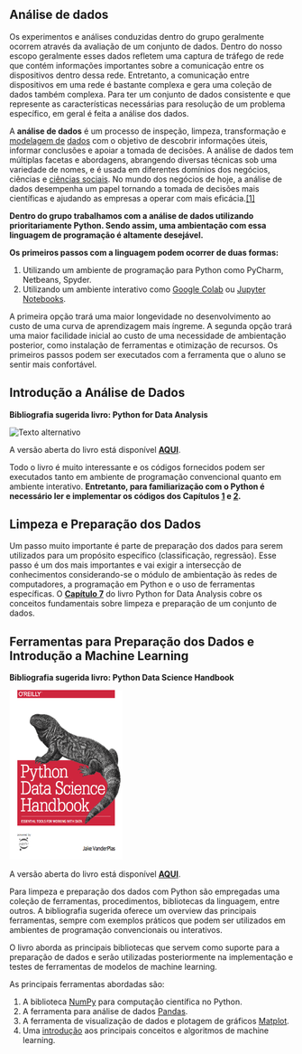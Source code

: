 
## Análise de dados

Os experimentos e análises conduzidas dentro do grupo geralmente ocorrem através da avaliação de um conjunto de dados. Dentro do nosso escopo geralmente esses dados refletem uma captura de tráfego de rede que contém informações importantes sobre a comunicação entre os dispositivos dentro dessa rede. Entretanto, a comunicação entre dispositivos em uma rede é bastante complexa e gera uma coleção de dados também complexa. Para ter um conjunto de dados consistente e que represente as características necessárias para resolução de um problema específico, em geral é feita a análise dos dados.

A **análise de dados** é um processo de inspeção, limpeza, transformação e [modelagem de](https://pt.wikipedia.org/wiki/Modelagem_de_dados "Modelagem de dados")  [dados](https://pt.wikipedia.org/wiki/Dados "Dados") com o objetivo de descobrir informações úteis, informar conclusões e apoiar a tomada de decisões. A análise de dados tem múltiplas facetas e abordagens, abrangendo diversas técnicas sob uma variedade de nomes, e é usada em diferentes domínios dos negócios, ciências e [ciências sociais](https://pt.wikipedia.org/wiki/Ci%C3%AAncias_sociais "Ciências sociais"). No mundo dos negócios de hoje, a análise de dados desempenha um papel tornando a tomada de decisões mais científicas e ajudando as empresas a operar com mais eficácia.[[1]](https://pt.wikipedia.org/wiki/An%C3%A1lise_de_dados#cite_note-1)

**Dentro do grupo trabalhamos com a análise de dados utilizando prioritariamente Python. Sendo assim, uma ambientação com essa linguagem de programação é altamente desejável.**

**Os primeiros passos com a linguagem podem ocorrer de duas formas:**
 1. Utilizando um ambiente de programação para Python como PyCharm, Netbeans, Spyder.
 2. Utilizando um ambiente interativo como [Google Colab](https://colab.research.google.com/) ou [Jupyter Notebooks](https://jupyter.org/try-jupyter/lab/).
 
 A primeira opção trará uma maior longevidade no desenvolvimento ao custo de uma curva de aprendizagem mais íngreme. A segunda opção trará uma maior facilidade inicial ao custo de uma necessidade de ambientação posterior, como instalação de ferramentas e otimização de recursos.
Os primeiros passos podem ser executados com a ferramenta que o aluno se sentir mais confortável.

## Introdução a Análise de Dados

**Bibliografia sugerida livro: Python for Data Analysis**

<img src="cover.png" alt="Texto alternativo" width="200" height="300">

A versão aberta do livro está disponível [**AQUI**](https://wesmckinney.com/book/).

Todo o livro é muito interessante e os códigos fornecidos podem ser executados tanto em ambiente de programação convencional quanto em ambiente interativo. **Entretanto, para familiarização com o Python é necessário ler e implementar os códigos dos Capítulos [1](https://wesmckinney.com/book/preliminaries) e [2](https://wesmckinney.com/book/python-basics).**

## Limpeza e Preparação dos Dados

Um passo muito importante é parte de preparação dos dados para serem utilizados para um propósito específico (classificação, regressão). Esse passo é um dos mais importantes e vai exigir a intersecção de conhecimentos considerando-se o módulo de ambientação às redes de computadores, a programação em Python e o uso de ferramentas específicas. O [**Capítulo 7**](https://wesmckinney.com/book/data-cleaning) do livro Python for Data Analysis cobre os conceitos fundamentais sobre limpeza e preparação de um conjunto de dados.

## Ferramentas para Preparação dos Dados e Introdução a Machine Learning

**Bibliografia sugerida livro: Python Data Science Handbook**

<img src="PDSH-cover.png" alt="Texto alternativo" width="200" height="300">

A versão aberta do livro está disponível [**AQUI**](https://jakevdp.github.io/PythonDataScienceHandbook/).

Para limpeza e preparação dos dados com Python são empregadas uma coleção de ferramentas, procedimentos, bibliotecas da linguagem, entre outros. A bibliografia sugerida oferece um overview das principais ferramentas, sempre com exemplos práticos que podem ser utilizados em ambientes de programação convencionais ou interativos.

O livro aborda as principais bibliotecas que servem como suporte para a preparação de dados e serão utilizadas posteriormente na implementação e testes de ferramentas de modelos de machine learning. 

As principais ferramentas abordadas são:

 1. A biblioteca [NumPy](https://numpy.org/) para computação científica no Python.
 2. A ferramenta para análise de dados [Pandas](https://pandas.pydata.org/).
 3. A ferramenta de visualização de dados e plotagem de gráficos [Matplot](https://matplotlib.org/).
 4. Uma [introdução](https://jakevdp.github.io/PythonDataScienceHandbook/05.00-machine-learning.html) aos principais conceitos e algoritmos de machine learning.
